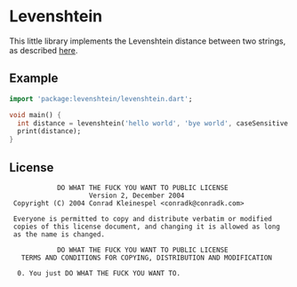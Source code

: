 # Levenshtein

This little library implements the Levenshtein distance between two
strings, as described [here](https://en.wikipedia.org/wiki/Levenshtein_distance#Iterative_with_two_matrix_rows).

## Example

```dart
import 'package:levenshtein/levenshtein.dart';

void main() {
  int distance = levenshtein('hello world', 'bye world', caseSensitive: true);
  print(distance);
}
```

## License

```
            DO WHAT THE FUCK YOU WANT TO PUBLIC LICENSE
                    Version 2, December 2004
 Copyright (C) 2004 Conrad Kleinespel <conradk@conradk.com>

 Everyone is permitted to copy and distribute verbatim or modified
 copies of this license document, and changing it is allowed as long
 as the name is changed.

            DO WHAT THE FUCK YOU WANT TO PUBLIC LICENSE
   TERMS AND CONDITIONS FOR COPYING, DISTRIBUTION AND MODIFICATION

  0. You just DO WHAT THE FUCK YOU WANT TO.
```

